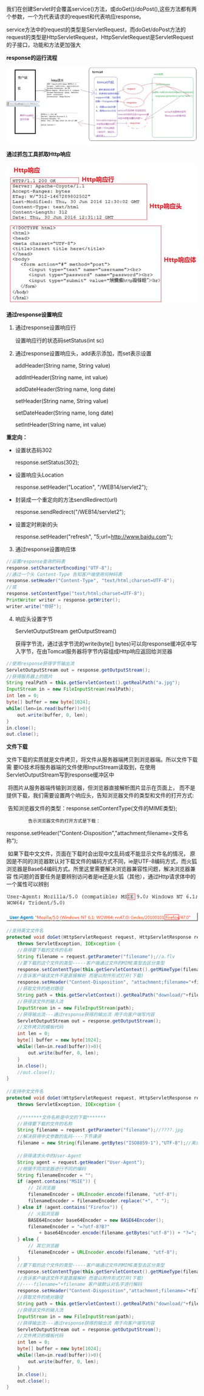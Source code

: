 ​     我们在创建Servlet时会覆盖service()方法，或doGet()/doPost(),这些方法都有两个参数，一个为代表请求的request和代表响应response。

​    service方法中的request的类型是ServletRequest，而doGet/doPost方法的request的类型是HttpServletRequest，HttpServletRequest是ServletRequest的子接口，功能和方法更加强大



**response的运行流程**

![tomcat  tomcatpqw  4. ](../../图片/3.Response/clip_image001-1607779041093.jpg)

**通过抓包工具抓取Http响应**

![HttpEEäfi  Server : Apac e —Coyote  Accept —Ranges : bytes  ETag: w/"312-1467289e02s02"  Last-Modified: Thu, 30 Jun 2016 12:30:02 GMT  Content —Type : text / html  Content—Length : 312  Date: Thu 30 Jun 2016 GMT  < DOCI'YP  < html >  < head>  <meta char  title  < / head>  <fozm  <input  <input  < input "  ('html >  HttpE@Sk ](../../图片/3.Response/clip_image001-1607779049650.jpg)



**通过response设置响应**

1. 通过response设置响应行

    设置响应行的状态码setStatus(int sc)

2. 通过response设置响应头，add表示添加，而set表示设置

    addHeader(String name, String value) 

    addIntHeader(String name, int value) 

    addDateHeader(String name, long date) 

    setHeader(String name, String value) 

    setDateHeader(String name, long date) 

    setIntHeader(String name, int value)

 

**重定向：**

* 设置状态码302

    response.setStatus(302);

* 设置响应头Location

    response.setHeader("Location", "/WEB14/servlet2");

* 封装成一个重定向的方法sendRedirect(url)

    response.sendRedirect("/WEB14/servlet2");

* 设置定时刷新的头

    response.setHeader("refresh", "5;url=http://www.baidu.com");

 

3. 通过response设置响应体

~~~java
//设置response查询的码表
response.setCharacterEncoding("UTF-8");
//通过一个头 Content-Type 告知客户端使用何种码表
response.setHeader("Content-Type", "text/html;charset=UTF-8");
//或
response.setContentType("text/html;charset=UTF-8");
PrintWriter writer = response.getWriter();
writer.write("你好");
~~~

4. 响应头设置字节

    ServletOutputStream getOutputStream()

    获得字节流，通过该字节流的write(byte[] bytes)可以向response缓冲区中写入字节，在由Tomcat服务器将字节内容组成Http响应返回给浏览器

~~~java
//使用response获得字节输出流
ServletOutputStream out = response.getOutputStream();
//获得服务器上的图片
String realPath = this.getServletContext().getRealPath("a.jpg");
InputStream in = new FileInputStream(realPath);
int len = 0;
byte[] buffer = new byte[1024];
while((len=in.read(buffer))>0){
    out.write(buffer, 0, len);
}
in.close();
out.close();
~~~



**文件下载**

​        文件下载的实质就是文件拷贝，将文件从服务器端拷贝到浏览器端。所以文件下载需  要IO技术将服务器端的文件使用InputStream读取到，在使用  ServletOutputStream写到response缓冲区中

​        将图片从服务器端传输到浏览器，但浏览器直接解析图片显示在页面上，  而不是提供下载，我们需要设置两个响应头，告知浏览器文件的类型和文件的打开方式:

​             告知浏览器文件的类型：response.setContentType(文件的MIME类型);

 		    告示浏览器文件的打开方式是下载：

​		          response.setHeader("Content-Disposition","attachment;filename=文件名称");

​        如果下载中文文件，页面在下载时会出现中文乱码或不能显示文件名的情况，  原因是不同的浏览器默认对下载文件的编码方式不同，ie是UTF-8编码方式，而火狐  浏览器是Base64编码方式。所里这里需要解决浏览器兼容性问题，解决浏览器兼容  性问题的首要任务是要辨别访问者是ie还是火狐（其他），通过Http请求体中的一个属性可以辨别

![image-20201212213732395](../../图片/3.Response/image-20201212213732395.png)

![image-20201212213737069](../../图片/3.Response/image-20201212213737069.png)

~~~JAVA
//支持英文文件名
protected void doGet(HttpServletRequest request, HttpServletResponse response)
    throws ServletException, IOException {
    //获得要下载的文件的名称
    String filename = request.getParameter("filename");//a.flv
    //要下载的这个文件的类型-----客户端通过文件的MIME类型去区分类型
    response.setContentType(this.getServletContext().getMimeType(filename));
    //告诉客户端该文件不是直接解析 而是以附件形式打开(下载)
    response.setHeader("Content-Disposition", "attachment;filename="+filename);
    //获取文件的绝对路径
    String path = this.getServletContext().getRealPath("download/"+filename);
    //获得该文件的输入流
    InputStream in = new FileInputStream(path);
    //获得输出流---通过response获得的输出流 用于向客户端写内容
    ServletOutputStream out = response.getOutputStream();
    //文件拷贝的模板代码
    int len = 0;
    byte[] buffer = new byte[1024];
    while((len=in.read(buffer))>0){
        out.write(buffer, 0, len);
    }
    in.close();
    //out.close();
}

//支持中文文件名
protected void doGet(HttpServletRequest request, HttpServletResponse response)
    throws ServletException, IOException {

    //*******文件名称是中文的下载*******
    //获得要下载的文件的名称
    String filename = request.getParameter("filename");//????.jpg
    //解决获得中文参数的乱码----下节课讲
    filename = new String(filename.getBytes("ISO8859-1"),"UTF-8");//美女.jpg

    //获得请求头中的User-Agent
    String agent = request.getHeader("User-Agent");
    //根据不同浏览器进行不同的编码
    String filenameEncoder = "";
    if (agent.contains("MSIE")) {
        // IE浏览器
        filenameEncoder = URLEncoder.encode(filename, "utf-8");
        filenameEncoder = filenameEncoder.replace("+", " ");
    } else if (agent.contains("Firefox")) {
        // 火狐浏览器
        BASE64Encoder base64Encoder = new BASE64Encoder();
        filenameEncoder = "=?utf-8?B?"
            + base64Encoder.encode(filename.getBytes("utf-8")) + "?=";
    } else {
        // 其它浏览器
        filenameEncoder = URLEncoder.encode(filename, "utf-8");				
    }
    //要下载的这个文件的类型-----客户端通过文件的MIME类型去区分类型
    response.setContentType(this.getServletContext().getMimeType(filename));
    //告诉客户端该文件不是直接解析 而是以附件形式打开(下载)
    //----filename="+filename 客户端默认对名字进行解码
    response.setHeader("Content-Disposition","attachment;filename="+filenameEncoder);
    //获取文件的绝对路径
    String path = this.getServletContext().getRealPath("download/"+filename);
    //获得该文件的输入流
    InputStream in = new FileInputStream(path);
    //获得输出流---通过response获得的输出流 用于向客户端写内容
    ServletOutputStream out = response.getOutputStream();
    //文件拷贝的模板代码
    int len = 0;
    byte[] buffer = new byte[1024];
    while((len=in.read(buffer))>0){
        out.write(buffer, 0, len);
    }
    in.close();
    out.close();
}

~~~

